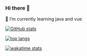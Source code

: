 ### Hi there 👋

<!-- - 🔭 I’m currently working on ... -->

🌱 I’m currently learning java and vue

<!-- - 👯 I’m looking to collaborate on ... -->
<!-- - 🤔 I’m looking for help with ... -->
<!-- - 💬 Ask me about ... -->

<!-- 📫 How to reach me:  -->

<!-- 😄 Pronouns: ... -->

<!-- ⚡ Fun fact: ... -->


[![GitHub stats](https://github-readme-stats.vercel.app/api/?username=wjl-lab&count_private=true&show_icons=true)](https://github.com/anuraghazra/github-readme-stats)

[![top langs](https://github-readme-stats.vercel.app/api/top-langs/?username=wjl-lab&layout=compact&hide=scss,css,html)](https://github.com/anuraghazra/github-readme-stats)

[![wakatime stats](https://github-readme-stats.vercel.app/api/wakatime/?username=wjl&layout=compact)](https://github.com/anuraghazra/github-readme-stats)

